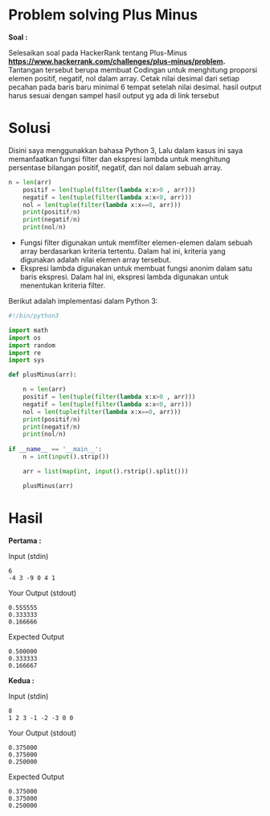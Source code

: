 # Problem solving Plus Minus

**Soal :**


Selesaikan soal pada HackerRank tentang Plus-Minus **https://www.hackerrank.com/challenges/plus-minus/problem.**
Tantangan tersebut berupa membuat Codingan untuk menghitung proporsi elemen positif, negatif, nol dalam array. Cetak nilai desimal dari setiap pecahan pada baris baru minimal 6 tempat setelah nilai desimal. hasil output harus sesuai dengan sampel hasil output yg ada di link tersebut

 # Solusi

Disini saya menggunakkan bahasa Python 3, Lalu dalam kasus ini saya memanfaatkan fungsi filter dan ekspresi lambda untuk menghitung persentase bilangan positif, negatif, dan nol dalam sebuah array.
```python
n = len(arr)
    positif = len(tuple(filter(lambda x:x>0 , arr)))
    negatif = len(tuple(filter(lambda x:x<0, arr)))
    nol = len(tuple(filter(lambda x:x==0, arr)))
    print(positif/n)
    print(negatif/n)
    print(nol/n)
```
- Fungsi filter digunakan untuk memfilter elemen-elemen dalam sebuah array berdasarkan kriteria tertentu. Dalam hal ini, kriteria yang digunakan adalah nilai elemen array tersebut.
- Ekspresi lambda digunakan untuk membuat fungsi anonim dalam satu baris ekspresi. Dalam hal ini, ekspresi lambda digunakan untuk menentukan kriteria filter.
  
Berikut adalah implementasi dalam Python 3:

```python 
#!/bin/python3

import math
import os
import random
import re
import sys

def plusMinus(arr):

    n = len(arr)
    positif = len(tuple(filter(lambda x:x>0 , arr)))
    negatif = len(tuple(filter(lambda x:x<0, arr)))
    nol = len(tuple(filter(lambda x:x==0, arr)))
    print(positif/n)
    print(negatif/n)
    print(nol/n) 
    
if __name__ == '__main__':
    n = int(input().strip())

    arr = list(map(int, input().rstrip().split()))

    plusMinus(arr)
```
# Hasil
**Pertama :**

Input (stdin)
```
6
-4 3 -9 0 4 1
```
Your Output (stdout)
```
0.555555
0.333333
0.166666
```
Expected Output
```
0.500000
0.333333
0.166667
```

**Kedua :**

Input (stdin)
```
8
1 2 3 -1 -2 -3 0 0
```
Your Output (stdout)
```
0.375000
0.375000
0.250000
```
Expected Output
```
0.375000
0.375000
0.250000
```
